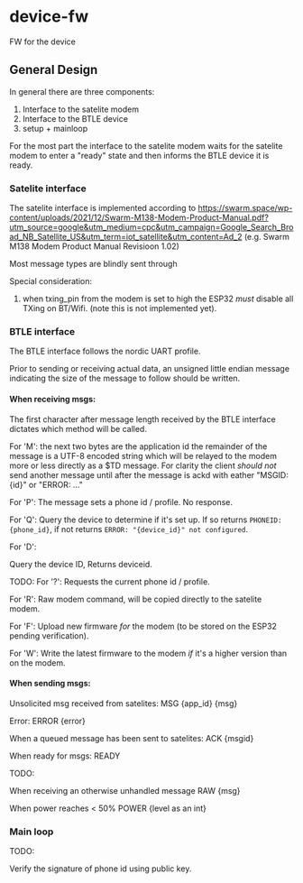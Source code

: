 # device-fw
FW for the device

## General Design

In general there are three components:
1) Interface to the satelite modem
2) Interface to the BTLE device
3) setup + mainloop

For the most part the interface to the satelite modem waits for the satelite modem to enter a "ready" state and then informs the BTLE device it is ready.

### Satelite interface

The satelite interface is implemented according to
https://swarm.space/wp-content/uploads/2021/12/Swarm-M138-Modem-Product-Manual.pdf?utm_source=google&utm_medium=cpc&utm_campaign=Google_Search_Broad_NB_Satellite_US&utm_term=iot_satellite&utm_content=Ad_2
(e.g. Swarm M138 Modem Product Manual Revisioon 1.02)

Most message types are blindly sent through 

Special consideration:
1) when txing_pin from the modem is set to high the ESP32 *must* disable all TXing on BT/Wifi.
(note this is not implemented yet).

### BTLE interface

The BTLE interface follows the nordic UART profile.

Prior to sending or receiving actual data, an unsigned little endian message indicating the size of the message to follow should be written.


#### When receiving msgs:
The first character after message length received by the BTLE interface dictates which method will be called.

For 'M':
the next two bytes are the application id
the remainder of the message is a UTF-8 encoded string which will be relayed to the modem more or less directly as a $TD message.
For clarity the client _should not_ send another message until after the message is ackd with eather "MSGID: {id}" or "ERROR: ..."

For 'P':
The message sets a phone id / profile.
No response.

For 'Q':
Query the device to determine if it's set up. If so returns `PHONEID: {phone_id}`, if not returns `ERROR: "{device_id}" not configured`.

For 'D':

Query the device ID, Returns deviceid.

TODO:
For '?':
Requests the current phone id / profile.

For 'R':
Raw modem command, will be copied directly to the satelite modem.

For 'F':
Upload new firmware *for* the modem (to be stored on the ESP32 pending verification).

For 'W':
Write the latest firmware to the modem *if* it's a higher version than on the modem.

#### When sending msgs:

Unsolicited msg received from satelites:
MSG {app_id} {msg}

Error:
ERROR {error}

When a queued message has been sent to satelites: 
ACK {msgid}

When ready for msgs:
READY

TODO:

When receiving an otherwise unhandled message
RAW {msg}

When power reaches < 50%
POWER {level as an int}

### Main loop

TODO:

Verify the signature of phone id using public key.
